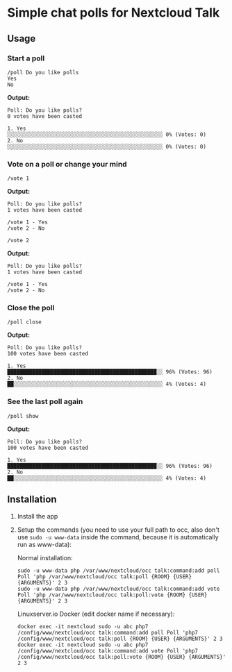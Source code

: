 # Simple chat polls for Nextcloud Talk

## Usage

### Start a poll

```
/poll Do you like polls
Yes
No
```

**Output:**
```
Poll: Do you like polls?
0 votes have been casted

1. Yes
░░░░░░░░░░░░░░░░░░░░░░░░░░░░░░░░░░░░░░░░░░░░░░░░░░ 0% (Votes: 0)
2. No
░░░░░░░░░░░░░░░░░░░░░░░░░░░░░░░░░░░░░░░░░░░░░░░░░░ 0% (Votes: 0)
```

### Vote on a poll or change your mind

```
/vote 1
```

**Output:**
```
Poll: Do you like polls?
1 votes have been casted

/vote 1 - Yes
/vote 2 - No
```

```
/vote 2
```

**Output:**
```
Poll: Do you like polls?
1 votes have been casted

/vote 1 - Yes
/vote 2 - No
```

### Close the poll

```
/poll close
```

**Output:**
```
Poll: Do you like polls?
100 votes have been casted

1. Yes
████████████████████████████████████████████████░░ 96% (Votes: 96)
2. No
██░░░░░░░░░░░░░░░░░░░░░░░░░░░░░░░░░░░░░░░░░░░░░░░░ 4% (Votes: 4)
```

### See the last poll again

```
/poll show
```

**Output:**
```
Poll: Do you like polls?
100 votes have been casted

1. Yes
████████████████████████████████████████████████░░ 96% (Votes: 96)
2. No
██░░░░░░░░░░░░░░░░░░░░░░░░░░░░░░░░░░░░░░░░░░░░░░░░ 4% (Votes: 4)
```

## Installation

1. Install the app
2. Setup the commands (you need to use your full path to occ, also don't use `sudo -u www-data` inside the command, because it is automatically run as www-data):  
  
    Normal installation:
    ```
    sudo -u www-data php /var/www/nextcloud/occ talk:command:add poll Poll 'php /var/www/nextcloud/occ talk:poll {ROOM} {USER} {ARGUMENTS}' 2 3
    sudo -u www-data php /var/www/nextcloud/occ talk:command:add vote Poll 'php /var/www/nextcloud/occ talk:poll:vote {ROOM} {USER} {ARGUMENTS}' 2 3
    ```
    Linuxserver.io Docker (edit docker name if necessary):
    ```
    docker exec -it nextcloud sudo -u abc php7 /config/www/nextcloud/occ talk:command:add poll Poll 'php7 /config/www/nextcloud/occ talk:poll {ROOM} {USER} {ARGUMENTS}' 2 3
    docker exec -it nextcloud sudo -u abc php7 /config/www/nextcloud/occ talk:command:add vote Poll 'php7 /config/www/nextcloud/occ talk:poll:vote {ROOM} {USER} {ARGUMENTS}' 2 3
    ```
